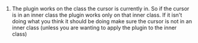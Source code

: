   1. The plugin works on the class the cursor is currently in. So if the cursor is in an inner class the plugin works only on that inner class. If it isn't doing what you think it should be doing make sure the cursor is not in an inner class (unless you are wanting to apply the plugin to the inner class)
